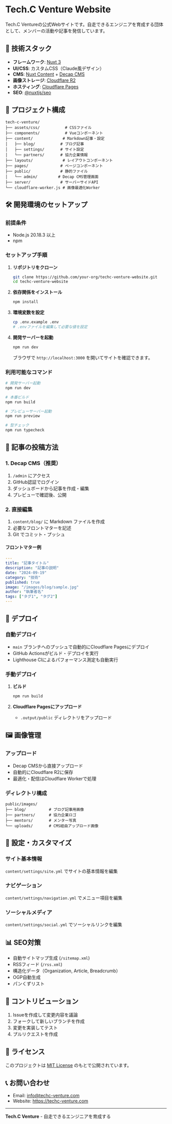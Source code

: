 # Tech.C Venture Website

Tech.C Ventureの公式Webサイトです。自走できるエンジニアを育成する団体として、メンバーの活動や記事を発信しています。

## 🚀 技術スタック

- **フレームワーク**: [Nuxt 3](https://nuxt.com/)
- **UI/CSS**: カスタムCSS（Claude風デザイン）
- **CMS**: [Nuxt Content](https://content.nuxt.com/) + [Decap CMS](https://decapcms.org/)
- **画像ストレージ**: [Cloudflare R2](https://developers.cloudflare.com/r2/)
- **ホスティング**: [Cloudflare Pages](https://pages.cloudflare.com/)
- **SEO**: [@nuxtjs/seo](https://github.com/nuxt-modules/seo)

## 📁 プロジェクト構成

```
tech-c-venture/
├── assets/css/           # CSSファイル
├── components/           # Vueコンポーネント
├── content/             # Markdown記事・設定
│   ├── blog/           # ブログ記事
│   ├── settings/       # サイト設定
│   └── partners/       # 協力企業情報
├── layouts/             # レイアウトコンポーネント
├── pages/              # ページコンポーネント
├── public/             # 静的ファイル
│   └── admin/         # Decap CMS管理画面
├── server/             # サーバーサイドAPI
└── cloudflare-worker.js # 画像最適化Worker
```

## 🛠️ 開発環境のセットアップ

### 前提条件

- Node.js 20.18.3 以上
- npm

### セットアップ手順

1. **リポジトリをクローン**
   ```bash
   git clone https://github.com/your-org/techc-venture-website.git
   cd techc-venture-website
   ```

2. **依存関係をインストール**
   ```bash
   npm install
   ```

3. **環境変数を設定**
   ```bash
   cp .env.example .env
   # .envファイルを編集して必要な値を設定
   ```

4. **開発サーバーを起動**
   ```bash
   npm run dev
   ```

   ブラウザで `http://localhost:3000` を開いてサイトを確認できます。

### 利用可能なコマンド

```bash
# 開発サーバー起動
npm run dev

# 本番ビルド
npm run build

# プレビューサーバー起動
npm run preview

# 型チェック
npm run typecheck
```

## 📝 記事の投稿方法

### 1. Decap CMS（推奨）

1. `/admin` にアクセス
2. GitHub認証でログイン
3. ダッシュボードから記事を作成・編集
4. プレビューで確認後、公開

### 2. 直接編集

1. `content/blog/` に Markdown ファイルを作成
2. 必要なフロントマターを記述
3. Git でコミット・プッシュ

#### フロントマター例

```yaml
---
title: "記事タイトル"
description: "記事の説明"
date: "2024-09-19"
category: "技術"
published: true
image: "/images/blog/sample.jpg"
author: "執筆者名"
tags: ["タグ1", "タグ2"]
---
```

## 🚀 デプロイ

### 自動デプロイ

- `main` ブランチへのプッシュで自動的にCloudflare Pagesにデプロイ
- GitHub Actionsがビルド・デプロイを実行
- Lighthouse CIによるパフォーマンス測定も自動実行

### 手動デプロイ

1. **ビルド**
   ```bash
   npm run build
   ```

2. **Cloudflare Pagesにアップロード**
   - `.output/public` ディレクトリをアップロード

## 🖼️ 画像管理

### アップロード

- Decap CMSから直接アップロード
- 自動的にCloudflare R2に保存
- 最適化・配信はCloudflare Workerで処理

### ディレクトリ構成

```
public/images/
├── blog/          # ブログ記事用画像
├── partners/      # 協力企業ロゴ
├── mentors/       # メンター写真
└── uploads/       # CMS経由アップロード画像
```

## 🔧 設定・カスタマイズ

### サイト基本情報

`content/settings/site.yml` でサイトの基本情報を編集

### ナビゲーション

`content/settings/navigation.yml` でメニュー項目を編集

### ソーシャルメディア

`content/settings/social.yml` でソーシャルリンクを編集

## 📊 SEO対策

- 自動サイトマップ生成 (`/sitemap.xml`)
- RSSフィード (`/rss.xml`)
- 構造化データ（Organization, Article, Breadcrumb）
- OGP自動生成
- パンくずリスト

## 🤝 コントリビューション

1. Issueを作成して変更内容を議論
2. フォークして新しいブランチを作成
3. 変更を実装してテスト
4. プルリクエストを作成

## 📄 ライセンス

このプロジェクトは [MIT License](LICENSE) のもとで公開されています。

## 📞 お問い合わせ

- Email: info@techc-venture.com
- Website: https://techc-venture.com

---

**Tech.C Venture** - 自走できるエンジニアを育成する
